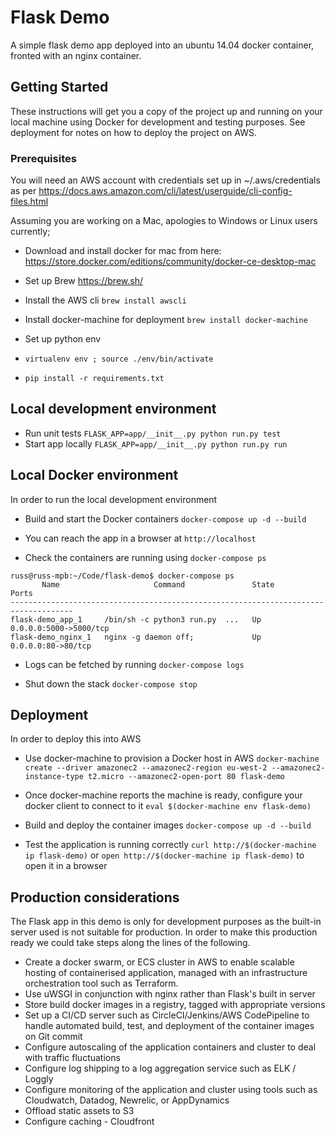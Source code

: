 # Flask Demo

A simple flask demo app deployed into an ubuntu 14.04 docker container, fronted with an nginx container.

## Getting Started

These instructions will get you a copy of the project up and running on your local machine using Docker for development and testing purposes. See deployment for notes on how to deploy the project on AWS.

### Prerequisites

You will need an AWS account with credentials set up in ~/.aws/credentials as per https://docs.aws.amazon.com/cli/latest/userguide/cli-config-files.html

Assuming you are working on a Mac, apologies to Windows or Linux users currently;

* Download and install docker for mac from here:
https://store.docker.com/editions/community/docker-ce-desktop-mac

* Set up Brew
https://brew.sh/

* Install the AWS cli
`brew install awscli`

* Install docker-machine for deployment
`brew install docker-machine`

* Set up python env
 * `virtualenv env ; source ./env/bin/activate`
 * `pip install -r requirements.txt`

## Local development environment

* Run unit tests
`FLASK_APP=app/__init__.py python run.py test`
* Start app locally
`FLASK_APP=app/__init__.py python run.py run`

## Local Docker environment

In order to run the local development environment

* Build and start the Docker containers
`docker-compose up -d --build`

* You can reach the app in a browser at
`http://localhost`

* Check the containers are running using `docker-compose ps`

```
russ@russ-mpb:~/Code/flask-demo$ docker-compose ps
       Name                     Command               State           Ports         
------------------------------------------------------------------------------------
flask-demo_app_1     /bin/sh -c python3 run.py  ...   Up      0.0.0.0:5000->5000/tcp
flask-demo_nginx_1   nginx -g daemon off;             Up      0.0.0.0:80->80/tcp    
```

* Logs can be fetched by running
`docker-compose logs`

* Shut down the stack
`docker-compose stop`

## Deployment

In order to deploy this into AWS

* Use docker-machine to provision a Docker host in AWS
`docker-machine create --driver amazonec2 --amazonec2-region eu-west-2 --amazonec2-instance-type t2.micro --amazonec2-open-port 80 flask-demo`

* Once docker-machine reports the machine is ready, configure your docker client to connect to it
`eval $(docker-machine env flask-demo)`

* Build and deploy the container images
`docker-compose up -d --build`

* Test the application is running correctly
`curl http://$(docker-machine ip flask-demo)` or `open http://$(docker-machine ip flask-demo)` to open it in a browser

## Production considerations
The Flask app in this demo is only for development purposes as the built-in server used is not suitable for production.
In order to make this production ready we could take steps along the lines of the following.

* Create a docker swarm, or ECS cluster in AWS to enable scalable hosting of containerised application, managed with an infrastructure orchestration tool such as Terraform.
* Use uWSGI in conjunction with nginx rather than Flask's built in server
* Store build docker images in a registry, tagged with appropriate versions
* Set up a CI/CD server such as CircleCI/Jenkins/AWS CodePipeline to handle automated build, test, and deployment of the container images on Git commit
* Configure autoscaling of the application containers and cluster to deal with traffic fluctuations
* Configure log shipping to a log aggregation service such as ELK / Loggly
* Configure monitoring of the application and cluster using tools such as Cloudwatch, Datadog, Newrelic, or AppDynamics
* Offload static assets to S3
* Configure caching - Cloudfront
